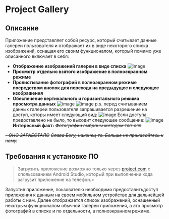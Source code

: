 # Project Gallery
## Описание
Приложение представляет собой ресурс, который считывает данные галереи пользователя и отображает их в виде некоторого списка изображений, 
оснащая его своим функционалом, который помимо уже описанного включает в себя:
- **Отображение изображений галереи в виде списка** 
![image](https://user-images.githubusercontent.com/77580790/159790575-fdaa1f1b-d3db-4b1d-ae61-093965ae03c1.png)
- **Просмотр отдельно взятого изображение в полноэкранном режиме** 
- **Пролистывание фотографий в полноэкранном режиме посредством кнопок для перехода на предыдущее и следующее изображения**
- **Обеспечение вертикального и горизонтального режима просмотра данных**
![image](https://user-images.githubusercontent.com/77580790/159790667-5ab975cc-fa49-448f-a24b-df50cdbfdf15.png)
![image](https://user-images.githubusercontent.com/77580790/159790726-e7bd5264-5134-4b99-a333-5cc20018fc9a.png)
p.s. перед считыванием данных галереи пользователя запрашивается разрешение на доступ, которы имеет следующий вид:
![image](https://user-images.githubusercontent.com/77580790/159787430-238c7536-4e2b-47ce-b87b-ed65e59db968.png)
Если доступа предоставлено не было, то выходит следующее сообщение:
![image](https://user-images.githubusercontent.com/77580790/159787574-6b2d7a8d-8031-44ae-93f7-e06f5e772a8a.png)
**Интересный факт:**
*~~Фотографии выбраны методом тяп-ляп~~*

 *~~- ОНО ЗАРАБОТАЛО~~*
 *~~Слава Богу, наконец-то. Больше не прикасайтесь к нему.~~*
## Требования к установке ПО
> Загрузить приложение возможно только через [project.com](https://disk.yandex.ru/d/cewxhtU4B4aVtw) с спользованием Android Studio, который при выполнении кода загрузит
приложение на телефон.>

Запустив приложение, поьзователю необходимо предоставитьдоступ приложения к данным на своем мобильном устройстве для дальнейшей работы с ним. Далее отображается список 
изображений, оснащенный некотрым функционалом обычной галереи приложения, а это просмотр фотографий в списке и по отдельности, в полноэкранном режиме.
